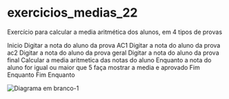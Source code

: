 # exercicios_medias_22
Exercício para calcular a media aritmética dos alunos, em 4 tipos de provas

Inicio 
  Digitar a nota do aluno da prova AC1
  Digitar a nota do aluno da prova ac2
  Digitar a nota do aluno da prova geral
  Digitar a nota do aluno da prova final
   Calcular a media aritmetica das notas do aluno
Enquanto a nota do aluno for igual ou maior que 5 faça
mostrar a media e aprovado
Fim Enquanto
Fim Enquanto

![Diagrama em branco-1](https://user-images.githubusercontent.com/103473067/165201106-ef841d81-028f-4238-8d49-5fec10d3dbad.png)
